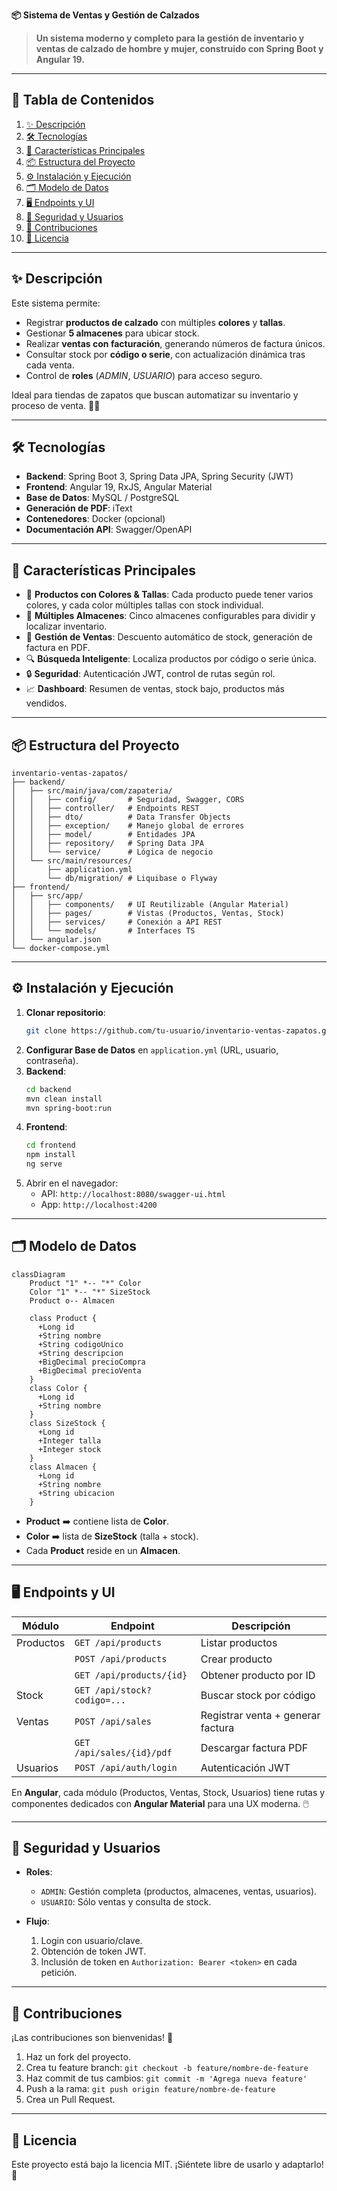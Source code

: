 **📦 Sistema de Ventas y Gestión de Calzados**

> **Un sistema moderno y completo para la gestión de inventario y ventas de calzado de hombre y mujer, construido con Spring Boot y Angular 19.**

---

## 🚀 Tabla de Contenidos

1. [✨ Descripción](#-descripción)
2. [🛠️ Tecnologías](#️-tecnologías)
3. [🌟 Características Principales](#-características-principales)
4. [📦 Estructura del Proyecto](#-estructura-del-proyecto)
5. [⚙️ Instalación y Ejecución](#️-instalación-y-ejecución)
6. [🗂️ Modelo de Datos](#️-modelo-de-datos)
7. [🖥️ Endpoints y UI](#️-endpoints-y-ui)
8. [🔐 Seguridad y Usuarios](#️-seguridad-y-usuarios)
9. [🤝 Contribuciones](#-contribuciones)
10. [📄 Licencia](#-licencia)

---

## ✨ Descripción

Este sistema permite:

- Registrar **productos de calzado** con múltiples **colores** y **tallas**.
- Gestionar **5 almacenes** para ubicar stock.
- Realizar **ventas con facturación**, generando números de factura únicos.
- Consultar stock por **código o serie**, con actualización dinámica tras cada venta.
- Control de **roles** (*ADMIN*, *USUARIO*) para acceso seguro.

Ideal para tiendas de zapatos que buscan automatizar su inventario y proceso de venta. 👠👞

---

## 🛠️ Tecnologías

- **Backend**: Spring Boot 3, Spring Data JPA, Spring Security (JWT)
- **Frontend**: Angular 19, RxJS, Angular Material
- **Base de Datos**: MySQL / PostgreSQL
- **Generación de PDF**: iText
- **Contenedores**: Docker (opcional)
- **Documentación API**: Swagger/OpenAPI

---

## 🌟 Características Principales

- 🎨 **Productos con Colores & Tallas**: Cada producto puede tener varios colores, y cada color múltiples tallas con stock individual.
- 🏬 **Múltiples Almacenes**: Cinco almacenes configurables para dividir y localizar inventario.
- 🛒 **Gestión de Ventas**: Descuento automático de stock, generación de factura en PDF.
- 🔍 **Búsqueda Inteligente**: Localiza productos por código o serie única.
- 🔒 **Seguridad**: Autenticación JWT, control de rutas según rol.
- 📈 **Dashboard**: Resumen de ventas, stock bajo, productos más vendidos.

---

## 📦 Estructura del Proyecto

```
inventario-ventas-zapatos/
├── backend/
│   ├── src/main/java/com/zapateria/
│   │   ├── config/       # Seguridad, Swagger, CORS
│   │   ├── controller/   # Endpoints REST
│   │   ├── dto/          # Data Transfer Objects
│   │   ├── exception/    # Manejo global de errores
│   │   ├── model/        # Entidades JPA
│   │   ├── repository/   # Spring Data JPA
│   │   └── service/      # Lógica de negocio
│   └── src/main/resources/
│       ├── application.yml
│       └── db/migration/ # Liquibase o Flyway
├── frontend/
│   ├── src/app/
│   │   ├── components/   # UI Reutilizable (Angular Material)
│   │   ├── pages/        # Vistas (Productos, Ventas, Stock)
│   │   ├── services/     # Conexión a API REST
│   │   └── models/       # Interfaces TS
│   └── angular.json
└── docker-compose.yml
```

---

## ⚙️ Instalación y Ejecución

1. **Clonar repositorio**:
   ```bash
   git clone https://github.com/tu-usuario/inventario-ventas-zapatos.git
   ```
2. **Configurar Base de Datos** en `application.yml` (URL, usuario, contraseña).
3. **Backend**:
   ```bash
   cd backend
   mvn clean install
   mvn spring-boot:run
   ```
4. **Frontend**:
   ```bash
   cd frontend
   npm install
   ng serve
   ```
5. Abrir en el navegador:
   - API: `http://localhost:8080/swagger-ui.html`
   - App: `http://localhost:4200`

---

## 🗂️ Modelo de Datos

```mermaid
classDiagram
    Product "1" *-- "*" Color
    Color "1" *-- "*" SizeStock
    Product o-- Almacen

    class Product {
      +Long id
      +String nombre
      +String codigoUnico
      +String descripcion
      +BigDecimal precioCompra
      +BigDecimal precioVenta
    }
    class Color {
      +Long id
      +String nombre
    }
    class SizeStock {
      +Long id
      +Integer talla
      +Integer stock
    }
    class Almacen {
      +Long id
      +String nombre
      +String ubicacion
    }
```

- **Product** ➡️ contiene lista de **Color**.
- **Color** ➡️ lista de **SizeStock** (talla + stock).
- Cada **Product** reside en un **Almacen**.

---

## 🖥️ Endpoints y UI

| Módulo    | Endpoint                    | Descripción                       |
| --------- | --------------------------- | --------------------------------- |
| Productos | `GET /api/products`         | Listar productos                  |
|           | `POST /api/products`        | Crear producto                    |
|           | `GET /api/products/{id}`    | Obtener producto por ID           |
| Stock     | `GET /api/stock?codigo=...` | Buscar stock por código           |
| Ventas    | `POST /api/sales`           | Registrar venta + generar factura |
|           | `GET /api/sales/{id}/pdf`   | Descargar factura PDF             |
| Usuarios  | `POST /api/auth/login`      | Autenticación JWT                 |

En **Angular**, cada módulo (Productos, Ventas, Stock, Usuarios) tiene rutas y componentes dedicados con **Angular Material** para una UX moderna. 🖱️

---

## 🔐 Seguridad y Usuarios

- **Roles**:

  - `ADMIN`: Gestión completa (productos, almacenes, ventas, usuarios).
  - `USUARIO`: Sólo ventas y consulta de stock.

- **Flujo**:

  1. Login con usuario/clave.
  2. Obtención de token JWT.
  3. Inclusión de token en `Authorization: Bearer <token>` en cada petición.

---

## 🤝 Contribuciones

¡Las contribuciones son bienvenidas! 🙌

1. Haz un fork del proyecto.
2. Crea tu feature branch: `git checkout -b feature/nombre-de-feature`
3. Haz commit de tus cambios: `git commit -m 'Agrega nueva feature'`
4. Push a la rama: `git push origin feature/nombre-de-feature`
5. Crea un Pull Request.

---

## 📄 Licencia

Este proyecto está bajo la licencia MIT. ¡Siéntete libre de usarlo y adaptarlo! 📜

